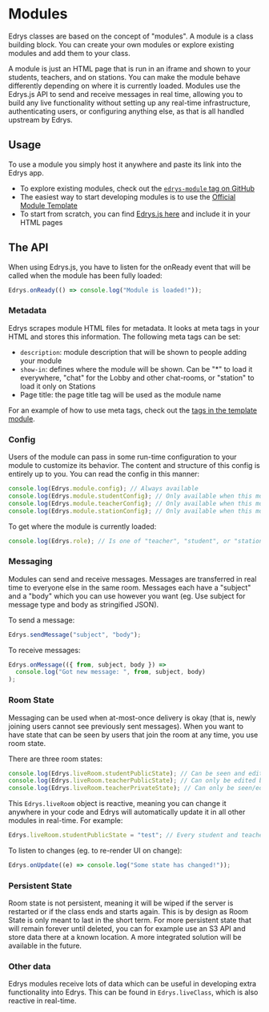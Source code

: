 # Modules

Edrys classes are based on the concept of "modules". A module is a class
building block. You can create your own modules or explore existing modules and
add them to your class.

A module is just an HTML page that is run in an iframe and shown to your
students, teachers, and on stations. You can make the module behave differently
depending on where it is currently loaded. Modules use the Edrys.js API to send
and receive messages in real time, allowing you to build any live functionality
without setting up any real-time infrastructure, authenticating users, or
configuring anything else, as that is all handled upstream by Edrys.

## Usage

To use a module you simply host it anywhere and paste its link into the Edrys
app.

- To explore existing modules, check out the
  [`edrys-module` tag on GitHub](https://github.com/topics/edrys-module)
- The easiest way to start developing modules is to use the
  [Official Module Template](https://github.com/edrys-org/module)
- To start from scratch, you can find
  [Edrys.js here](https://github.com/edrys-org/edrys/blob/main/module/edrys.js)
  and include it in your HTML pages

## The API

When using Edrys.js, you have to listen for the onReady event that will be
called when the module has been fully loaded:

```js
Edrys.onReady(() => console.log("Module is loaded!"));
```

### Metadata

Edrys scrapes module HTML files for metadata. It looks at meta tags in your HTML
and stores this information. The following meta tags can be set:

- `description`: module description that will be shown to people adding your
  module
- `show-in`: defines where the module will be shown. Can be "*" to load it
  everywhere, "chat" for the Lobby and other chat-rooms, or "station" to load it
  only on Stations
- Page title: the page title tag will be used as the module name

For an example of how to use meta tags, check out the
[tags in the template module](https://github.com/edrys-org/module/blob/main/index.html).

### Config

Users of the module can pass in some run-time configuration to your module to
customize its behavior. The content and structure of this config is entirely up
to you. You can read the config in this manner:

```js
console.log(Edrys.module.config); // Always available
console.log(Edrys.module.studentConfig); // Only available when this module is loaded to a student
console.log(Edrys.module.teacherConfig); // Only available when this module is loaded to a teacher
console.log(Edrys.module.stationConfig); // Only available when this module is loaded on a station
```

To get where the module is currently loaded:

```js
console.log(Edrys.role); // Is one of "teacher", "student", or "station"
```

### Messaging

Modules can send and receive messages. Messages are transferred in real time to
everyone else in the same room. Messages each have a "subject" and a "body"
which you can use however you want (eg. Use subject for message type and body as
stringified JSON).

To send a message:

```js
Edrys.sendMessage("subject", "body");
```

To receive messages:

```js
Edrys.onMessage(({ from, subject, body }) =>
  console.log("Got new message: ", from, subject, body)
);
```

### Room State

Messaging can be used when at-most-once delivery is okay (that is, newly joining
users cannot see previously sent messages). When you want to have state that can
be seen by users that join the room at any time, you use room state.

There are three room states:

```js
console.log(Edrys.liveRoom.studentPublicState); // Can be seen and edited by the module when loaded to students
console.log(Edrys.liveRoom.teacherPublicState); // Can only be edited by teachers but seen by students
console.log(Edrys.liveRoom.teacherPrivateState); // Can only be seen/edited by teachers
```

This `Edrys.liveRoom` object is reactive, meaning you can change it anywhere in
your code and Edrys will automatically update it in all other modules in
real-time. For example:

```js
Edrys.liveRoom.studentPublicState = "test"; // Every student and teacher with this module loaded in this room will now have this update!
```

To listen to changes (eg. to re-render UI on change):

```js
Edrys.onUpdate((e) => console.log("Some state has changed!"));
```

### Persistent State

Room state is not persistent, meaning it will be wiped if the server is
restarted or if the class ends and starts again. This is by design as Room State
is only meant to last in the short term. For more persistent state that will
remain forever until deleted, you can for example use an S3 API and store data
there at a known location. A more integrated solution will be available in the
future.

### Other data

Edrys modules receive lots of data which can be useful in developing extra
functionality into Edrys. This can be found in `Edrys.liveClass`, which is also
reactive in real-time.
